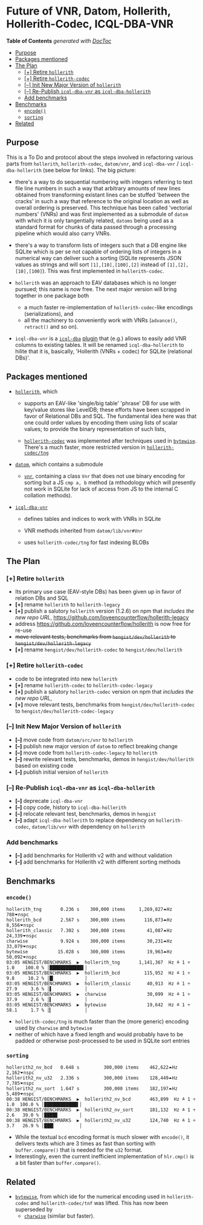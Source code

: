 
# Future of VNR, Datom, Hollerith, Hollerith-Codec, ICQL-DBA-VNR



<!-- START doctoc generated TOC please keep comment here to allow auto update -->
<!-- DON'T EDIT THIS SECTION, INSTEAD RE-RUN doctoc TO UPDATE -->
**Table of Contents**  *generated with [DocToc](https://github.com/thlorenz/doctoc)*

- [Purpose](#purpose)
- [Packages mentioned](#packages-mentioned)
- [The Plan](#the-plan)
  - [[+] Retire `hollerith`](#-retire-hollerith)
  - [[+] Retire `hollerith-codec`](#-retire-hollerith-codec)
  - [[–] Init New Major Version of `hollerith`](#-init-new-major-version-of-hollerith)
  - [[–] Re-Publish `icql-dba-vnr` as `icql-dba-hollerith`](#-re-publish-icql-dba-vnr-as-icql-dba-hollerith)
  - [Add benchmarks](#add-benchmarks)
- [Benchmarks](#benchmarks)
  - [`encode()`](#encode)
  - [`sorting`](#sorting)
- [Related](#related)

<!-- END doctoc generated TOC please keep comment here to allow auto update -->


## Purpose

This is a To Do and protocol about the steps involved in refactoring various parts from `hollerith`,
`hollerith-codec`, `datom/vnr`, and `icql-dba-vnr` / `icql-dba-hollerith` (see below for links). The big
picture:

* there's a way to do sequential numbering with integers referring to text file line numbers in such a way
  that arbitrary amounts of new lines obtained from transforming existant lines can be stuffed 'between the
  cracks' in such a way that reference to the original location as well as overall ordering is preserved.
  This technique has been called 'vectorial numbers' (VNRs) and was first implemented as a submodule of
  `datom` with which it is only tangentially related, `datoms` being used as a standard format for chunks of
  data passed through a processing pipeline which would also carry VNRs.

* there's a way to transform lists of integers such that a DB engine like SQLite which is per se not capable
  of ordering lists of integers in a numerical way can deliver such a sorting (SQLite represents JSON values
  as strings and will sort `[1],[10],[100],[2]` instead of `[1],[2],[10],[100]`). This was first implemented
  in `hollerith-codec`.

* `hollerith` was an approach to EAV databases which is no longer pursued; this name is now free. The next
  major version will bring together in one package both
  * a much faster re-implementation of `hollerith-codec`-like encodings (serializations), and
  * all the machinery to conveniently work with VNRs (`advance()`, `retract()` and so on).

* `icql-dba-vnr` is a [`icql-dba`](https://github.com/loveencounterflow/icql-dba)
  [plugin](https://github.com/loveencounterflow/icql-dba/blob/master/README-plugins.md) that (e.g.) allows
  to easily add VNR columns to existing tables. It will be renamed `icql-dba-hollerith` to hilite that it
  is, basically, 'Hollerith (VNRs + codec) for SQLite (relational DBs)'.


## Packages mentioned


* [`hollerith`](https://github.com/loveencounterflow/hollerith), which

  * supports an EAV-like 'single/big table' 'phrase' DB for use with key/value stores like LevelDB; these
    efforts have been scrapped in favor of Relational DBs and SQL. The fundamental idea here was that one
    could order values by encoding them using lists of scalar values; to provide the binary representation
    of such lists,

  * [`hollerith-codec`](https://github.com/loveencounterflow/hollerith-codec) was implemented after
    techniques used in [`bytewise`](https://github.com/deanlandolt/bytewise). There's a much faster, more
    restricted version in
    [`hollerith-codec/tng`](https://github.com/loveencounterflow/hollerith-codec/blob/master/src/tng.coffee)

* [`datom`](https://github.com/loveencounterflow/datom), which contains a submodule

  * [`vnr`](https://github.com/loveencounterflow/datom/blob/master/src/vnr.coffee), containing a class `Vnr`
    that does not use binary encoding for sorting but a JS `cmp a, b` method (a mthodology which will
    presently not work in SQLite for lack of access from JS to the internal C collation methods).

* [`icql-dba-vnr`](https://github.com/loveencounterflow/icql-dba-vnr)

  * defines tables and indices to work with VNRs in SQLite

  * VNR methods inherited from `datom/lib/vnr#Vnr`

  * uses `hollerith-codec/tng` for fast indexing BLOBs

## The Plan

### [+] Retire `hollerith`

* Its primary use case (EAV-style DBs) has been given up in favor of relation DBs and SQL
* **[+]** rename `hollerith` to `hollerith-legacy`
* **[+]** publish a salutory `hollerith` version (1.2.6) on npm that *includes the new repo URL*,
  https://github.com/loveencounterflow/hollerith-legacy
* address https://github.com/loveencounterflow/hollerith is now free for re-use
* <del>move relevant tests, benchmarks from `hengist/dev/hollerith` to `hengist/dev/hollerith-legacy`</del>
* **[+]** rename `hengist/dev/hollerith-codec` to `hengist/dev/hollerith`

### [+] Retire `hollerith-codec`

* code to be integrated into new `hollerith`
* **[+]** rename `hollerith-codec` to `hollerith-codec-legacy`
* **[+]** publish a salutory `hollerith-codec` version on npm that *includes the new repo URL*,
* **[+]** move relevant tests, benchmarks from `hengist/dev/hollerith-codec` to `hengist/dev/hollerith-codec-legacy`

### [–] Init New Major Version of `hollerith`

* **[–]** move code from `datom/src/vnr` to `hollerith`
* **[–]** publish new major version of `datom` to reflect breaking change
* **[–]** move code from `hollerith-codec-legacy` to `hollerith`
* **[–]** rewrite relevant tests, benchmarks, demos in `hengist/dev/hollerith` based on existing code
* **[–]** publish initial version of `hollerith`

### [–] Re-Publish `icql-dba-vnr` as `icql-dba-hollerith`

* **[–]** deprecate `icql-dba-vnr`
* **[–]** copy code, history to `icql-dba-hollerith`
* **[–]** relocate relevant test, benchmarks, demos in `hengist`
* **[–]** adapt `icql-dba-hollerith` to replace dependency on `hollerith-codec`, `datom/lib/vnr` with dependency
  on `hollerith`

### Add benchmarks

* **[–]** add benchmarks for Hollerith v2 with and without validation
* **[–]** add benchmarks for Hollerith v2 with different sorting methods


## Benchmarks

### `encode()`

```
hollerith_tng       0.236 s    300,000 items     1,269,827⏶Hz             788⏷nspc
hollerith_bcd       2.567 s    300,000 items       116,873⏶Hz           8,556⏷nspc
hollerith_classic   7.302 s    300,000 items        41,087⏶Hz          24,339⏷nspc
charwise            9.924 s    300,000 items        30,231⏶Hz          33,079⏷nspc
bytewise           15.028 s    300,000 items        19,963⏶Hz          50,092⏷nspc
03:05 HENGIST/BENCHMARKS  ▶  hollerith_tng       1,141,367  Hz ≙ 1 ÷ 1.0    100.0 % │████████████▌│
03:05 HENGIST/BENCHMARKS  ▶  hollerith_bcd         115,952  Hz ≙ 1 ÷ 9.8     10.2 % │█▎           │
03:05 HENGIST/BENCHMARKS  ▶  hollerith_classic      40,913  Hz ≙ 1 ÷ 27.9     3.6 % │▌            │
03:05 HENGIST/BENCHMARKS  ▶  charwise               30,099  Hz ≙ 1 ÷ 37.9     2.6 % │▍            │
03:05 HENGIST/BENCHMARKS  ▶  bytewise               19,642  Hz ≙ 1 ÷ 58.1     1.7 % │▎            │
```


* `hollerith-codec/tng` is much faster than the (more generic) encoding used by `charwise` and `bytewise`
* neither of which have a fixed length and would probably have to be padded or otherwise post-processed to
  be used in SQLite sort entries

### `sorting`

```
hollerith2_nv_bcd   0.648 s         300,000 items    462,622⏶Hz             2,162⏷nspc
hollerith2_nv_u32   2.336 s         300,000 items    128,449⏶Hz             7,785⏷nspc
hollerith2_nv_sort  1.647 s         300,000 items    182,197⏶Hz             5,489⏷nspc
00:38 HENGIST/BENCHMARKS  ▶  hollerith2_nv_bcd       463,899  Hz ≙ 1 ÷ 1.0  100.0 % │████████████▌│
00:38 HENGIST/BENCHMARKS  ▶  hollerith2_nv_sort      181,132  Hz ≙ 1 ÷ 2.6   39.0 % │████▉        │
00:38 HENGIST/BENCHMARKS  ▶  hollerith2_nv_u32       124,740  Hz ≙ 1 ÷ 3.7   26.9 % │███▍         │
```

* While the textual `bcd` encoding format is much slower with `encode()`, it delivers texts which are 3
  times as fast than sorting with `buffer.compare()` that is needed for the `u32` format.
* Interestingly, even the current inefficient implementation of `hlr.cmp()` is a bit faster than
  `buffer.compare()`.

## Related

* [`bytewise`](https://github.com/deanlandolt/bytewise), from which ide for the numerical encoding used in
  `hollerith-codec` and `hollerith-codec/tnf` was lifted. This has now been superseded by
  * [`charwise`](https://github.com/dominictarr/charwise) (similar but faster).




